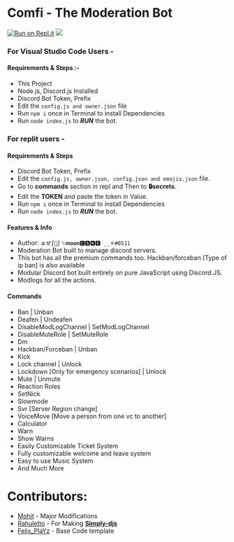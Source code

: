 # Comfi - The Moderation Bot
[![Run on Repl.it](https://repl.it/badge/github/Xx-Mohit-xX/Djs-Moderation-Bot)](https://repl.it/github/DeltaCoderr/KarmaBot) 
[![](https://img.shields.io/badge/discord.js-v12.5.3-blue.svg?logo=npm)](https://github.com/discordjs) 

### For Visual Studio Code Users -  
#### Requirements & Steps :-
* This Project
* Node.js, Discord.js Installed
* Discord Bot Token, Prefix
* Edit the `config.js and owner.json` file
* Run `npm i` once in Terminal to install Dependencies
* Run `node index.js` to ***RUN*** the bot.

### For replit users -
#### Requirements & Steps
* Discord Bot Token, Prefix
* Edit the `config.js, owner.json, config.json and emojis.json` file.
* Go to **commands** section in repl and Then to **🔒secrets**.
* Edit the **TOKEN** and paste the token in Value.
* Run `npm i` once in Terminal to install Dependencies
* Run `node index.js` to ***RUN*** the bot.


#### Features & Info
* Author: `ぁぜ⌠🍣⌡﹆𝐦𝐨𝐨𝐧🅲🅰🅺🅴 ¸¸𔔁#0511`
* Moderation Bot built to manage discord servers.
* This bot has all the premium commands too. Hackban/forceban [Type of ip ban] is also available
* Modular Discord bot built entirely on pure JavaScript using Discord.JS.
* Modlogs for all the actions.

#### Commands
* Ban | Unban
* Deafen | Undeafen
* DisableModLogChannel | SetModLogChannel
* DisableMuteRole | SetMuteRole
* Dm 
* Hackban/Forceban | Unban
* Kick
* Lock channel | Unlock
* Lockdown [Only for emergency scenarios] | Unlock
* Mute | Unmute
* Reaction Roles
* SetNick
* Slowmode
* Svr [Server Region change]
* VoiceMove [Move a person from one vc to another]
* Calculator
* Warn
* Show Warns
* Easily Customizable Ticket System
* Fully customizable welcome and leave system
* Easy to use Music System
* And Much More

# Contributors:
* [Mohit](https://github.com/Xx-Mohit-xX) - Major Modifications 
* [Rahuletto](https://github.com/Rahuletto) - For Making **[Simply-djs](https://www.npmjs.com/package/simply-djs)**
* [Felix_PlaYz](https://github.com/gtagamermods) - Base Code template 
